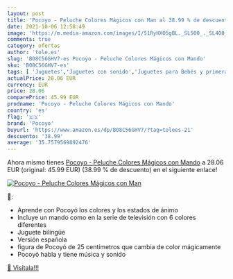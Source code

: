 ```yaml
---
layout: post
title: 'Pocoyo - Peluche Colores Mágicos con Man al 38.99 % de descuento'
date: 2021-10-06 12:58:49
image: 'https://m.media-amazon.com/images/I/51RyHXO5gBL._SL500_._SL400_.jpg'
comments: true
category: ofertas
author: 'tole.es'
slug: 'B08C56GHV7-es Pocoyo - Peluche Colores Mágicos con Mando'
sku: 'B08C56GHV7-es'
tags: [ 'Juguetes','Juguetes con sonido','Juguetes para Bebés y primera infancia','Juguetes y juegos','Peluches','peluche','pocoyo', ]
actualPrice: 28.06 EUR
currency: EUR
price: 28.06
comparePrice: 45.99 EUR
prodname: 'Pocoyo - Peluche Colores Mágicos con Mando'
country: 'es'
flag: '🇪🇸'
brand: 'Pocoyo'
buyurl: 'https://www.amazon.es/dp/B08C56GHV7/?tag=tolees-21'
descuento: '38.99'
average: '35.7579569892476'
---
```


Ahora mismo tienes [Pocoyo - Peluche Colores Mágicos con Mando](https://www.amazon.es/dp/B08C56GHV7/?tag=tolees-21) a 28.06 EUR (original: 45.99 EUR) (38.99 %  de descuento) en el siguiente enlace!

[![Pocoyo - Peluche Colores Mágicos con Man](https://m.media-amazon.com/images/I/51RyHXO5gBL._SL500_._SL400_.jpg)](https://www.amazon.es/dp/B08C56GHV7/?tag=tolees-21)

🔎:

- Aprende con Pocoyó los colores y los estados de ánimo
- Incluye un mando como en la serie de televisión con 6 colores diferentes
- Juguete bilingüe
- Versión española
- figura de Pocoyó de 25 centímetros que cambia de color mágicamente
- Pocoyó habla y tiene música y sonido

[🛒 Visítala!!!](https://www.amazon.es/dp/B08C56GHV7/?tag=tolees-21)
